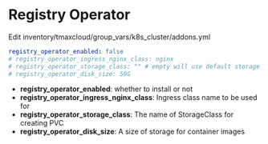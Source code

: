 # Registry Operator

Edit inventory/tmaxcloud/group_vars/k8s_cluster/addons.yml

```yml
registry_operator_enabled: false
# registry_operator_ingress_nginx_class: nginx
# registry_operator_storage_class: "" # empty will use default storage class
# registry_operator_disk_size: 50G
```

* **registry_operator_enabled**: whether to install or not
* **registry_operator_ingress_nginx_class**: Ingress class name to be used for 
* **registry_operator_storage_class**: The name of StorageClass for creating PVC
* **registry_operator_disk_size**: A size of storage for container images